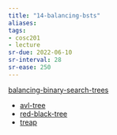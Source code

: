 ```yaml
---
title: "14-balancing-bsts"
aliases: 
tags: 
- cosc201
- lecture
sr-due: 2022-06-10
sr-interval: 28
sr-ease: 250
---
```


[balancing-binary-search-trees](notes/balancing-binary-search-trees.md)

- [avl-tree](notes/avl-tree.md) 
- [red-black-tree](notes/red-black-tree.md)
- [treap](notes/treap.md)
